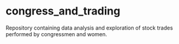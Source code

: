 # congress_and_trading
Repository containing data analysis and exploration of stock trades performed by congressmen and women.
